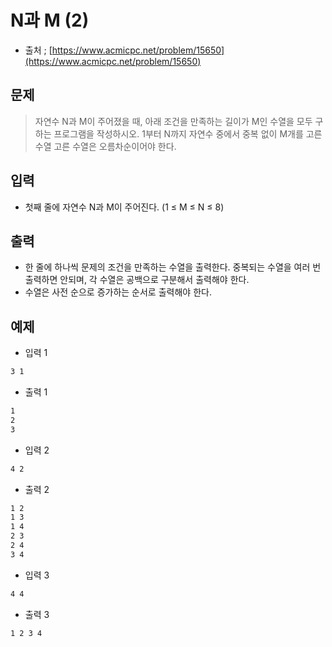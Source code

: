 # N과 M (2)

- 출처 ; [https://www.acmicpc.net/problem/15650](https://www.acmicpc.net/problem/15650)

## 문제

> 자연수 N과 M이 주어졌을 때, 아래 조건을 만족하는 길이가 M인 수열을 모두 구하는 프로그램을 작성하시오.
> 1부터 N까지 자연수 중에서 중복 없이 M개를 고른 수열
> 고른 수열은 오름차순이어야 한다.

## 입력

- 첫째 줄에 자연수 N과 M이 주어진다. (1 ≤ M ≤ N ≤ 8)

## 출력

- 한 줄에 하나씩 문제의 조건을 만족하는 수열을 출력한다. 중복되는 수열을 여러 번 출력하면 안되며, 각 수열은 공백으로 구분해서 출력해야 한다.
- 수열은 사전 순으로 증가하는 순서로 출력해야 한다.

## 예제

- 입력 1

```cmd
3 1
```

- 출력 1

```cmd
1
2
3
```

- 입력 2

```cmd
4 2
```

- 출력 2

```cmd
1 2
1 3
1 4
2 3
2 4
3 4
```

- 입력 3

```cmd
4 4
```

- 출력 3

```cmd
1 2 3 4
```
